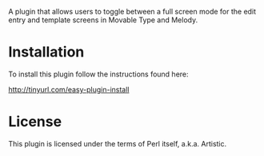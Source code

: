 A plugin that allows users to toggle between a full screen mode for the edit entry and template screens in Movable Type and Melody.

# Installation

To install this plugin follow the instructions found here:

http://tinyurl.com/easy-plugin-install

# License

This plugin is licensed under the terms of Perl itself, a.k.a. Artistic.